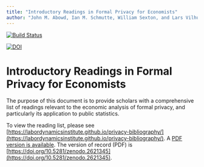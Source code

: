 ```yaml
---
title: "Introductory Readings in Formal Privacy for Economists"
author: "John M. Abowd, Ian M. Schmutte, William Sexton, and Lars Vilhuber"
---
```


[![Build Status](https://travis-ci.org/labordynamicsinstitute/privacy-bibliography.svg?branch=master)](https://travis-ci.org/labordynamicsinstitute/privacy-bibliography)



[![DOI](https://zenodo.org/badge/144227499.svg)](https://doi.org/10.5281/zenodo.2662639)


# Introductory Readings in Formal Privacy for Economists

The purpose of this document is to provide scholars with a comprehensive list of readings relevant to the economic analysis of formal privacy, and particularly its application to public statistics. 

To view the reading list, please see  [https://labordynamicsinstitute.github.io/privacy-bibliography/](https://labordynamicsinstitute.github.io/privacy-bibliography/). A [PDF version is available](https://labordynamicsinstitute.github.io/privacy-bibliography/Introductory_Readings_Privacy_Economists.pdf). The version of record (PDF) is [https://doi.org/10.5281/zenodo.2621345](https://doi.org/10.5281/zenodo.2621345).
